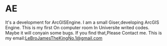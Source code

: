 # AE
It's a development for ArcGISEngine.
I am a small Giser,developing ArcGIS Engine.
This is my first On computer room In Universite writed codes.
Maybe it will conyain some bugs.
If you find that,Please Contact me.
This is my email:LeBroJamesTheKingNo.1@gmail.com
